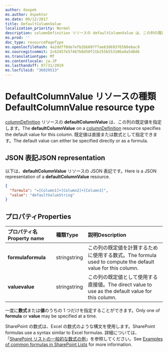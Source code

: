 ```yaml
---
author: daspek
ms.author: dspektor
ms.date: 09/12/2017
title: DefaultColumnValue
localization_priority: Normal
description: columnDefinition リソースの defaultColumnValue は、この列の既定値を指定します。
ms.prod: ''
doc_type: resourcePageType
ms.openlocfilehash: 4a2ddff8de7efb2bb697ffae63d69376588e6ac9
ms.sourcegitcommit: 2c62457e57467b8d50f21b255b553106a9a5d8d6
ms.translationtype: MT
ms.contentlocale: ja-JP
ms.lasthandoff: 07/31/2019
ms.locfileid: "36029513"
---
```

# <a name="defaultcolumnvalue-resource-type"></a><span data-ttu-id="a501e-103">DefaultColumnValue リソースの種類</span><span class="sxs-lookup"><span data-stu-id="a501e-103">DefaultColumnValue resource type</span></span>

<span data-ttu-id="a501e-104">[columnDefinition](columndefinition.md) リソースの **defaultColumnValue** は、この列の既定値を指定します。</span><span class="sxs-lookup"><span data-stu-id="a501e-104">The **defaultColumnValue** on a [columnDefinition](columndefinition.md) resource specifies the default value for this column.</span></span>
<span data-ttu-id="a501e-105">既定値は直接または数式として指定できます。</span><span class="sxs-lookup"><span data-stu-id="a501e-105">The default value can either be specified directly or as a formula.</span></span>

## <a name="json-representation"></a><span data-ttu-id="a501e-106">JSON 表記</span><span class="sxs-lookup"><span data-stu-id="a501e-106">JSON representation</span></span>

<span data-ttu-id="a501e-107">以下は、**defaultColumnValue** リソースの JSON 表記です。</span><span class="sxs-lookup"><span data-stu-id="a501e-107">Here is a JSON representation of a **defaultColumnValue** resource.</span></span>
<!-- { "blockType": "resource", "@type": "microsoft.graph.defaultColumnValue" } -->

```json
{
  "formula": "=[Column1]+[Column2]+[Column3]",
  "value": "defaultValueString"
}
```

## <a name="properties"></a><span data-ttu-id="a501e-108">プロパティ</span><span class="sxs-lookup"><span data-stu-id="a501e-108">Properties</span></span>

| <span data-ttu-id="a501e-109">プロパティ名</span><span class="sxs-lookup"><span data-stu-id="a501e-109">Property name</span></span> | <span data-ttu-id="a501e-110">種類</span><span class="sxs-lookup"><span data-stu-id="a501e-110">Type</span></span>   | <span data-ttu-id="a501e-111">説明</span><span class="sxs-lookup"><span data-stu-id="a501e-111">Description</span></span>
|:--------------|:-------|:----------------------------------------------------
| <span data-ttu-id="a501e-112">**formula**</span><span class="sxs-lookup"><span data-stu-id="a501e-112">**formula**</span></span>   | <span data-ttu-id="a501e-113">string</span><span class="sxs-lookup"><span data-stu-id="a501e-113">string</span></span> | <span data-ttu-id="a501e-114">この列の既定値を計算するために使用する数式。</span><span class="sxs-lookup"><span data-stu-id="a501e-114">The formula used to compute the default value for this column.</span></span>
| <span data-ttu-id="a501e-115">**value**</span><span class="sxs-lookup"><span data-stu-id="a501e-115">**value**</span></span>     | <span data-ttu-id="a501e-116">string</span><span class="sxs-lookup"><span data-stu-id="a501e-116">string</span></span> | <span data-ttu-id="a501e-117">この列の既定値として使用する直接値。</span><span class="sxs-lookup"><span data-stu-id="a501e-117">The direct value to use as the default value for this column.</span></span>

<span data-ttu-id="a501e-118">一度に**数式**または**値**のうちの 1 つだけを指定することができます。</span><span class="sxs-lookup"><span data-stu-id="a501e-118">Only one of **formula** or **value** may be specified at a time.</span></span>

<span data-ttu-id="a501e-119">SharePoint の数式は、Excel の数式のような構文を使用します。</span><span class="sxs-lookup"><span data-stu-id="a501e-119">SharePoint formulas use a syntax similar to Excel formulas.</span></span>
<span data-ttu-id="a501e-120">詳細については、「[SharePoint リストの一般的な数式の例][SPFormulas]」を参照してください。</span><span class="sxs-lookup"><span data-stu-id="a501e-120">See [Examples of common formulas in SharePoint Lists][SPFormulas] for more information.</span></span>

[SPFormulas]: https://support.office.com/en-us/article/Examples-of-common-formulas-in-SharePoint-Lists-d81f5f21-2b4e-45ce-b170-bf7ebf6988b3


<!-- {
  "type": "#page.annotation",
  "description": "",
  "keywords": "",
  "section": "documentation",
  "tocPath": "Resources/DefaultColumnValue"
} -->
